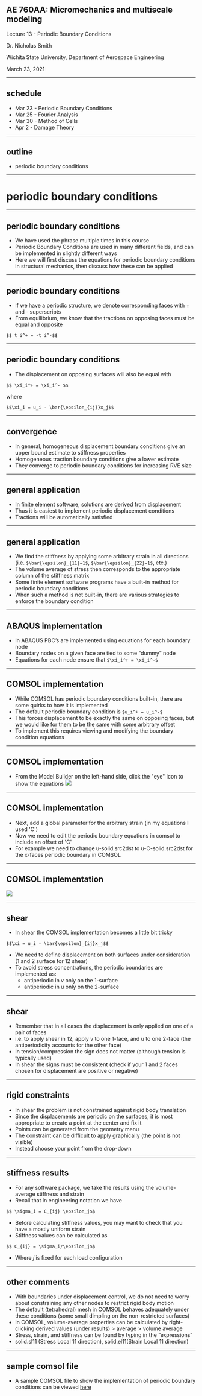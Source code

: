 ## AE 760AA: Micromechanics and multiscale modeling
Lecture 13 - Periodic Boundary Conditions

Dr. Nicholas Smith

Wichita State University, Department of Aerospace Engineering

March 23, 2021

----
## schedule

- Mar 23 - Periodic Boundary Conditions
- Mar 25 - Fourier Analysis 
- Mar 30 - Method of Cells 
- Apr 2 - Damage Theory

----
## outline

<!-- vim-markdown-toc GFM -->

* periodic boundary conditions

<!-- vim-markdown-toc -->

---
# periodic boundary conditions

----
## periodic boundary conditions

-   We have used the phrase multiple times in this course
-   Periodic Boundary Conditions are used in many different fields, and can be implemented in slightly different ways
-   Here we will first discuss the equations for periodic boundary conditions in structural mechanics, then discuss how these can be applied

----
## periodic boundary conditions

-   If we have a periodic structure, we denote corresponding faces with + and - superscripts
-   From equilibrium, we know that the tractions on opposing faces must be equal and opposite

`$$ t_i^+ = -t_i^-$$`

----
## periodic boundary conditions

-   The displacement on opposing surfaces will also be equal with

`$$ \xi_i^+ = \xi_i^- $$`

where

`$$\xi_i = u_i - \bar{\epsilon_{ij}}x_j$$`

----
## convergence

-   In general, homogeneous displacement boundary conditions give an upper bound estimate to stiffness properties
-   Homogeneous traction boundary conditions give a lower estimate
-   They converge to periodic boundary conditions for increasing RVE size

----
## general application

-   In finite element software, solutions are derived from displacement
-   Thus it is easiest to implement periodic displacement conditions
-   Tractions will be automatically satisfied

----
## general application

-   We find the stiffness by applying some arbitrary strain in all directions (i.e. `$\bar{\epsilon}_{11}=1$`, `$\bar{\epsilon}_{22}=1$`, etc.)
-   The volume average of stress then corresponds to the appropriate column of the stiffness matrix
-   Some finite element software programs have a built-in method for periodic boundary conditions
-   When such a method is not built-in, there are various strategies to enforce the boundary condition

----
## ABAQUS implementation

-   In ABAQUS PBC’s are implemented using equations for each boundary node
-   Boundary nodes on a given face are tied to some “dummy” node
-   Equations for each node ensure that `$\xi_i^+ = \xi_i^-$`

----
## COMSOL implementation

-   While COMSOL has periodic boundary conditions built-in, there are some quirks to how it is implemented
-   The default periodic boundary condition is `$u_i^+ = u_i^-$`
-   This forces displacement to be exactly the same on opposing faces, but we would like for them to be the same with some arbitrary offset
-   To implement this requires viewing and modifying the boundary condition equations

----
## COMSOL implementation

-   From the Model Builder on the left-hand side, click the "eye" icon to show the equations
![](../images/visibility.png)

----
## COMSOL implementation

-   Next, add a global parameter for the arbitrary strain (in my equations I used 'C')
-   Now we need to edit the periodic boundary equations in comsol to include an offset of 'C'
-   For example we need to change u-solid.src2dst to u-C-solid.src2dst for the x-faces periodic boundary in COMSOL

----
## COMSOL implementation

![](../images/equations.png)

----
## shear

-   In shear the COMSOL implementation becomes a little bit tricky

`$$\xi = u_i - \bar{\epsilon}_{ij}x_j$$`

-   We need to define displacement on both surfaces under consideration (1 and 2 surface for 12 shear)
-   To avoid stress concentrations, the periodic boundaries are implemented as:
    -   antiperiodic in v only on the 1-surface
    -   antiperiodic in u only on the 2-surface

----
## shear

-   Remember that in all cases the displacement is only applied on one of a pair of faces
-   i.e. to apply shear in 12, apply v to one 1-face, and u to one 2-face (the antiperiodicity accounts for the other face)
-   In tension/compression the sign does not matter (although tension is typically used)
-   In shear the signs must be consistent (check if your 1 and 2 faces chosen for displacement are positive or negative)

----
## rigid constraints

-   In shear the problem is not constrained against rigid body translation
-   Since the displacements are periodic on the surfaces, it is most appropriate to create a point at the center and fix it
-   Points can be generated from the geometry menu
-   The constraint can be difficult to apply graphically (the point is not visible)
-   Instead choose your point from the drop-down

----
## stiffness results

-   For any software package, we take the results using the volume-average stiffness and strain
-   Recall that in engineering notation we have

`$$ \sigma_i = C_{ij} \epsilon_j$$`

-   Before calculating stiffness values, you may want to check that you have a mostly uniform strain
-   Stiffness values can be calculated as

`$$ C_{ij} = \sigma_i/\epsilon_j$$`

-   Where *j* is fixed for each load configuration

----
## other comments

-   With boundaries under displacement control, we do not need to worry about constraining any other nodes to restrict rigid body motion
-   The default (tetrahedral) mesh in COMSOL behaves adequately under these conditions (some small dimpling on the non-restricted surfaces)
-   In COMSOL, volume-average properties can be calculated by right-clicking derived values (under results) > average > volume average
-   Stress, strain, and stiffness can be found by typing in the “expressions”
-   solid.sl11 (Stress Local 11 direction), solid.el11(Strain Local 11 direction)

----
## sample comsol file

-   A sample COMSOL file to show the implementation of periodic boundary conditions can be viewed [here](http://ndaman.github.io/multiscale/handout/2d-periodic.mph)
